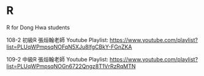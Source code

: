 # R
R for Dong Hwa students

108-2 初級R 張烜翰老師
Youtube Playlist: https://www.youtube.com/playlist?list=PLUqWPmpsqNOFqN5XJu8lfgCBkY-FGnZKA

109-2 中級R 張烜翰老師
Youtube Playlist: https://www.youtube.com/playlist?list=PLUqWPmpsqNOGn6722Qngz8T1VrRzRqMTN 
